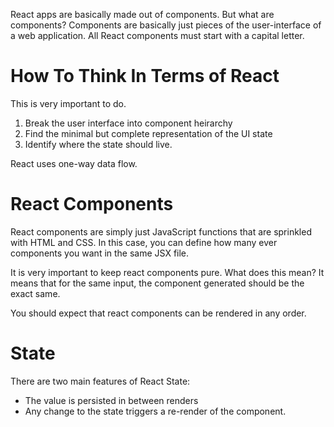 React apps are basically made out of components. But what are components? Components are basically just pieces of the user-interface of a web application. All React components must start with a capital letter.
# How To Think In Terms of React
This is very important to do. 
1. Break the user interface into component heirarchy
2. Find the minimal but complete representation of the UI state
3. Identify where the state should live.

React uses one-way data flow. 
# React Components
React components are simply just JavaScript functions that are sprinkled with HTML and CSS. In this case, you can define how many ever components you want in the same JSX file.

It is very important to keep react components pure. What does this mean? It means that for the same input, the component generated should be the exact same. 

You should expect that react components can be rendered in any order. 
# State
There are two main features of React State:
- The value is persisted in between renders
- Any change to the state triggers a re-render of the component.

